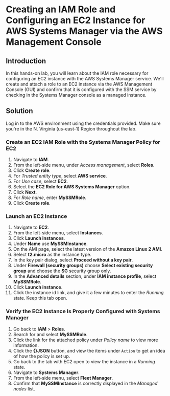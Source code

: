 # Creating an IAM Role and Configuring an EC2 Instance for AWS Systems Manager via the AWS Management Console

## Introduction

In this hands-on lab, you will learn 
about the IAM role necessary for configuring an EC2 instance with the 
AWS Systems Manager service. We'll create and attach a role to an EC2 
instance via the AWS Management Console (GUI) and confirm that it is 
configured with the SSM service by checking in the Systems Manager 
console as a managed instance.

## Solution

Log in to the AWS environment using 
the credentials provided. Make sure you're in the N. Virginia 
(us-east-1) Region throughout the lab.

### Create an EC2 IAM Role with the Systems Manager Policy for EC2

1. Navigate to **IAM**.
2. From the left-side menu, under *Access management*, select **Roles**.
3. Click **Create role**.
4. For *Trusted entity type*, select **AWS service**.
5. For *Use case*, select **EC2**.
6. Select the **EC2 Role for AWS Systems Manager** option.
7. Click **Next**.
8. For *Role name*, enter **MySSMRole**.
9. Click **Create role**.

### Launch an EC2 Instance

1. Navigate to **EC2**.
2. From the left-side menu, select **Instances**.
3. Click **Launch instances**.
4. Under **Name** use **MySSMInstance**.
5. On the AMI page, select the latest version of the **Amazon Linux 2 AMI**.
6. Select **t2.micro** as the instance type.
7. In the key pair dialog, select **Proceed without a key pair**.
8. Under **Firewall (security groups)** choose **Select existing security group** and choose the **SG** security group only.
9. In the **Advanced details** section, under **IAM instance profile**, select **MySSMRole**.
10. Click **Launch instance**.
11. Click the instance id link, and give it a few minutes to enter the *Running* state. Keep this tab open.

### Verify the EC2 Instance Is Properly Configured with Systems Manager

1. Go back to **IAM** > **Roles**.
2. Search for and select **MySSMRole**.
3. Click the link for the attached policy under *Policy name* to view more information.
4. Click the **{}JSON** button, and view the items under `Action` to get an idea of how the policy is set up.
5. Go back to the tab with EC2 open to view the instance in a *Running* state.
6. Navigate to **Systems Manager**.
7. From the left-side menu, select **Fleet Manager**.
8. Confirm that **MySSMInstance** is correctly displayed in the *Managed nodes* list.